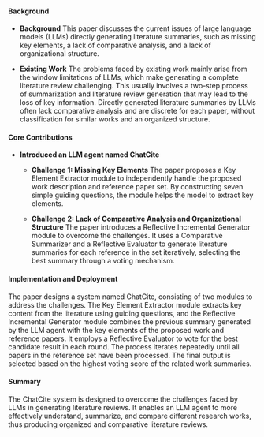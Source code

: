 #### Background
- **Background**
This paper discusses the current issues of large language models (LLMs) directly generating literature summaries, such as missing key elements, a lack of comparative analysis, and a lack of organizational structure.

- **Existing Work**
The problems faced by existing work mainly arise from the window limitations of LLMs, which make generating a complete literature review challenging. This usually involves a two-step process of summarization and literature review generation that may lead to the loss of key information. Directly generated literature summaries by LLMs often lack comparative analysis and are discrete for each paper, without classification for similar works and an organized structure.

#### Core Contributions
  - **Introduced an LLM agent named ChatCite**
    - **Challenge 1: Missing Key Elements**
The paper proposes a Key Element Extractor module to independently handle the proposed work description and reference paper set. By constructing seven simple guiding questions, the module helps the model to extract key elements.

    - **Challenge 2: Lack of Comparative Analysis and Organizational Structure**
The paper introduces a Reflective Incremental Generator module to overcome the challenges. It uses a Comparative Summarizer and a Reflective Evaluator to generate literature summaries for each reference in the set iteratively, selecting the best summary through a voting mechanism.

#### Implementation and Deployment
The paper designs a system named ChatCite, consisting of two modules to address the challenges. The Key Element Extractor module extracts key content from the literature using guiding questions, and the Reflective Incremental Generator module combines the previous summary generated by the LLM agent with the key elements of the proposed work and reference papers. It employs a Reflective Evaluator to vote for the best candidate result in each round. The process iterates repeatedly until all papers in the reference set have been processed. The final output is selected based on the highest voting score of the related work summaries.

#### Summary
The ChatCite system is designed to overcome the challenges faced by LLMs in generating literature reviews. It enables an LLM agent to more effectively understand, summarize, and compare different research works, thus producing organized and comparative literature reviews.